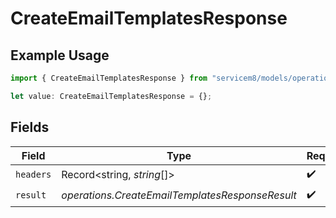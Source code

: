 # CreateEmailTemplatesResponse

## Example Usage

```typescript
import { CreateEmailTemplatesResponse } from "servicem8/models/operations";

let value: CreateEmailTemplatesResponse = {};
```

## Fields

| Field                                           | Type                                            | Required                                        | Description                                     |
| ----------------------------------------------- | ----------------------------------------------- | ----------------------------------------------- | ----------------------------------------------- |
| `headers`                                       | Record<string, *string*[]>                      | :heavy_check_mark:                              | N/A                                             |
| `result`                                        | *operations.CreateEmailTemplatesResponseResult* | :heavy_check_mark:                              | N/A                                             |